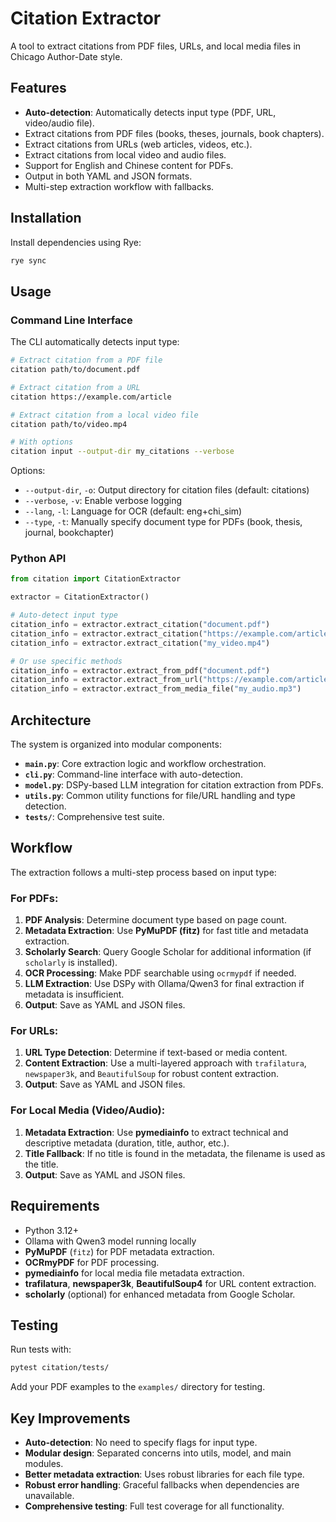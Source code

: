 # Citation Extractor

A tool to extract citations from PDF files, URLs, and local media files in Chicago Author-Date style.

## Features

- **Auto-detection**: Automatically detects input type (PDF, URL, video/audio file).
- Extract citations from PDF files (books, theses, journals, book chapters).
- Extract citations from URLs (web articles, videos, etc.).
- Extract citations from local video and audio files.
- Support for English and Chinese content for PDFs.
- Output in both YAML and JSON formats.
- Multi-step extraction workflow with fallbacks.

## Installation

Install dependencies using Rye:

```bash
rye sync
```

## Usage

### Command Line Interface

The CLI automatically detects input type:

```bash
# Extract citation from a PDF file
citation path/to/document.pdf

# Extract citation from a URL
citation https://example.com/article

# Extract citation from a local video file
citation path/to/video.mp4

# With options
citation input --output-dir my_citations --verbose
```

Options:
- `--output-dir`, `-o`: Output directory for citation files (default: citations)
- `--verbose`, `-v`: Enable verbose logging
- `--lang`, `-l`: Language for OCR (default: eng+chi_sim)
- `--type`, `-t`: Manually specify document type for PDFs (book, thesis, journal, bookchapter)

### Python API

```python
from citation import CitationExtractor

extractor = CitationExtractor()

# Auto-detect input type
citation_info = extractor.extract_citation("document.pdf")
citation_info = extractor.extract_citation("https://example.com/article")
citation_info = extractor.extract_citation("my_video.mp4")

# Or use specific methods
citation_info = extractor.extract_from_pdf("document.pdf")
citation_info = extractor.extract_from_url("https://example.com/article")
citation_info = extractor.extract_from_media_file("my_audio.mp3")
```

## Architecture

The system is organized into modular components:

- **`main.py`**: Core extraction logic and workflow orchestration.
- **`cli.py`**: Command-line interface with auto-detection.
- **`model.py`**: DSPy-based LLM integration for citation extraction from PDFs.
- **`utils.py`**: Common utility functions for file/URL handling and type detection.
- **`tests/`**: Comprehensive test suite.

## Workflow

The extraction follows a multi-step process based on input type:

### For PDFs:
1. **PDF Analysis**: Determine document type based on page count.
2. **Metadata Extraction**: Use **PyMuPDF (fitz)** for fast title and metadata extraction.
3. **Scholarly Search**: Query Google Scholar for additional information (if `scholarly` is installed).
4. **OCR Processing**: Make PDF searchable using `ocrmypdf` if needed.
5. **LLM Extraction**: Use DSPy with Ollama/Qwen3 for final extraction if metadata is insufficient.
6. **Output**: Save as YAML and JSON files.

### For URLs:
1. **URL Type Detection**: Determine if text-based or media content.
2. **Content Extraction**: Use a multi-layered approach with `trafilatura`, `newspaper3k`, and `BeautifulSoup` for robust content extraction.
3. **Output**: Save as YAML and JSON files.

### For Local Media (Video/Audio):
1. **Metadata Extraction**: Use **pymediainfo** to extract technical and descriptive metadata (duration, title, author, etc.).
2. **Title Fallback**: If no title is found in the metadata, the filename is used as the title.
3. **Output**: Save as YAML and JSON files.

## Requirements

- Python 3.12+
- Ollama with Qwen3 model running locally
- **PyMuPDF** (`fitz`) for PDF metadata extraction.
- **OCRmyPDF** for PDF processing.
- **pymediainfo** for local media file metadata extraction.
- **trafilatura**, **newspaper3k**, **BeautifulSoup4** for URL content extraction.
- **scholarly** (optional) for enhanced metadata from Google Scholar.

## Testing

Run tests with:
```bash
pytest citation/tests/
```

Add your PDF examples to the `examples/` directory for testing.

## Key Improvements

- **Auto-detection**: No need to specify flags for input type.
- **Modular design**: Separated concerns into utils, model, and main modules.
- **Better metadata extraction**: Uses robust libraries for each file type.
- **Robust error handling**: Graceful fallbacks when dependencies are unavailable.
- **Comprehensive testing**: Full test coverage for all functionality.
